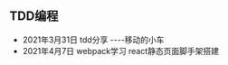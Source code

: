 ##  TDD编程

  - 2021年3月31日                            tdd分享                               ----移动的小车
  - 2021年4月7日                              webpack学习                     react静态页面脚手架搭建
